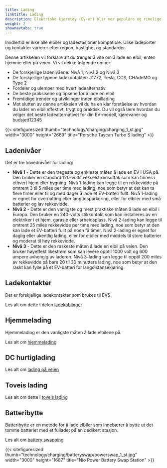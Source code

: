```yaml
---
title: Lading
linktitle: Lading
description: Elektriske kjøretøy (EV-er) blir mer populære og rimelige, men krever en annen påfyllingsmetode enn konvensjonelle biler. I stedet for å fylle opp en bensintank, må elbiler kobles til en ladestasjon og lade batteriene.
weight: 2
shownavtabs: true
---
```

<!-- markdownlint-disable MD033 -->

Imidlertid er ikke alle elbiler og ladestasjoner kompatible. Ulike ladeporter og kontakter varierer etter region, hastighet og standarder.

Denne artikkelen vil forklare alt du trenger å vite om å lade en elbil, enten hjemme eller på veien. Vi vil dekke følgende emner:

- De forskjellige ladenivåene: Nivå 1, Nivå 2 og Nivå 3
- De forskjellige typene ladekontakter: J1772, Tesla, CCS, CHAdeMO og Type 2
- Fordeler og ulemper med hvert ladealternativ
- De beste praksisene og tipsene for å lade en elbil
- Fremtidige trender og utviklinger innen elbillading
- Mot slutten av denne artikkelen vil du ha en klar forståelse av hvordan du lader en elbil effektivt, trygt og praktisk. Du vil også lære hvordan du velger det beste ladealternativet for din EV-modell, kjørevaner og budsjett12345

{{< sitefiguresized thumb="technology/charging/charging_1_st.jpg" width="3000" height="2669" title="Porsche Taycan Turbo S lading" >}}

## Ladenivåer

Det er tre hovednivåer for lading:

- **Nivå 1** - Dette er den tregeste og enkleste måten å lade en EV i USA på. Den bruker en standard 120-volts vekselstrømsuttak som kan finnes i ethvert hjem eller bygning. Nivå 1-lading kan legge til en rekkevidde på omtrent 3 til 5 miles per time med lading, noe som betyr at det kan ta flere timer eller til og med dager å lade et EV-batteri fullt. Nivå 1-lading er egnet for overnatting eller langtidsparkering, eller for elbiler med små batterier og lav rekkevidde.
- **Nivå 2** - Dette er den vanligste og mest praktiske måten å lade en elbil i Europa. Den bruker en 240-volts stikkontakt som kan installeres av en elektriker i et hjem, garasje eller arbeidsplass. Nivå 2-lading kan legge til omtrent 25 miles rekkevidde per time med lading, noe som betyr at den kan lade et EV-batteri fullt på noen få timer. Nivå 2-lading er egnet for daglig eller ukentlig lading, eller for elbiler med middels til store batterier og moderat til høy rekkevidde.
- **Nivå 3** - Dette er den raskeste måten å lade en elbil på veien. Den bruker høyeffekt likestrøm som kan levere opptil 1000 volt og 600 ampere avhengig av laderen. Nivå 3-lading kan legge til opptil 200 miles av rekkevidde på bare 20 til 30 minutters lading, noe som betyr at den raskt kan fylle på et EV-batteri for langdistansekjøring.

## Ladekontakter

Det er forskjellige ladekontakter som brukes til EVS.

Les alt om dette i delen [ladekoblinger](kontakter)

## Hjemmelading

Hjemmelading er den vanligste måten å lade elbilene på.

Les alt om [hjemmelading](hjemmelading)

## DC hurtiglading

Les alt om [lading på veien](dcfastcharging)

## Toveis lading

Les alt om dette i [toveis lading](toveis)

## Batteribytte

Batteribytte er en metode for å lade elbiler som innebærer å bytte ut det tomme batteriet med et fulladet på en dedikert stasjon.

Les alt om [battery swapping](batteryswap)

{{< sitefiguresized thumb="technology/charging/batteryswap/powerswap_1_st.jpg" width="3000" height="1687" title="Nio Power Battery Swap Station" >}}